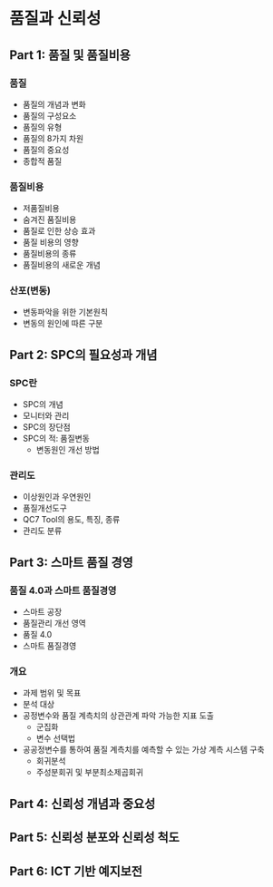 # 품질과 신뢰성
## Part 1: 품질 및 품질비용
### 품질
- 품질의 개념과 변화
- 품질의 구성요소
- 품질의 유형
- 품질의 8가지 차원
- 품질의 중요성
- 종합적 품질
### 품질비용
- 저품질비용
- 숨겨진 품질비용
- 품질로 인한 상승 효과
- 품질 비용의 영향
- 품질비용의 종류
- 품질비용의 새로운 개념
### 산포(변동)
- 변동파악을 위한 기본원칙
- 변동의 원인에 따른 구분

## Part 2: SPC의 필요성과 개념
### SPC란
- SPC의 개념
- 모니터와 관리
- SPC의 장단점
- SPC의 적: 품질변동
  - 변동원인 개선 방법
### 관리도
- 이상원인과 우연원인
- 품질개선도구
- QC7 Tool의 용도, 특징, 종류
- 관리도 분류

## Part 3: 스마트 품질 경영
### 품질 4.0과 스마트 품질경영
- 스마트 공장
- 품질관리 개선 영역
- 품질 4.0
- 스마트 품질경영
### 개요
- 과제 범위 및 목표
- 분석 대상
- 공정변수와 품질 계측치의 상관관계 파악 가능한 지표 도출
  - 군집화
  - 변수 선택법
- 공공정변수를 통하여 품질 계측치를 예측할 수 있는 가상 계측 시스템 구축
  - 회귀분석
  - 주성분회귀 및 부분최소제곱회귀

## Part 4: 신뢰성 개념과 중요성

## Part 5: 신뢰성 분포와 신뢰성 척도

## Part 6: ICT 기반 예지보전
